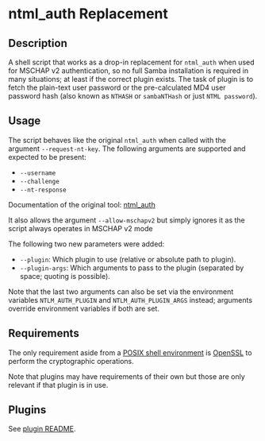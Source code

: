# ntml_auth Replacement

## Description

A shell script that works as a drop-in replacement for `ntml_auth` when used for MSCHAP v2 authentication, so no full Samba installation is required in many situations; at least if the correct plugin exists. The task of plugin is to fetch the plain-text user password or the pre-calculated MD4 user password hash (also known as `NTHASH` or `sambaNTHash` or just `NTML password`).


## Usage

The script behaves like the original `ntml_auth` when called with the argument `--request-nt-key`. The following arguments are supported and expected to be present:

* `--username`
* `--challenge`
* `--nt-response`

Documentation of the original tool: [ntml_auth](https://www.samba.org/samba/docs/current/man-html/ntlm_auth.1.html)

It also allows the argument `--allow-mschapv2` but simply ignores it as the script always operates in MSCHAP v2 mode

The following two new parameters were added:

* `--plugin`: Which plugin to use (relative or absolute path to plugin).
* `--plugin-args`: Which arguments to pass to the plugin (separated by space; quoting is possible).

Note that the last two arguments can also be set via the environment variables `NTLM_AUTH_PLUGIN` and `NTLM_AUTH_PLUGIN_ARGS` instead; arguments override environment variables if both are set.


## Requirements

The only requirement aside from a [POSIX shell environment](https://pubs.opengroup.org/onlinepubs/9699919799/utilities/toc.html) is [OpenSSL](https://www.openssl.org/) to perform the cryptographic operations.

Note that plugins may have requirements of their own but those are only relevant if that plugin is in use.


## Plugins

See [plugin README](plugins/README.md).

